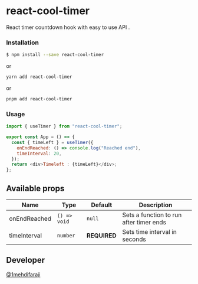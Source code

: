 # react-cool-timer

React timer countdown hook with easy to use API .

### Installation

```sh
$ npm install --save react-cool-timer
```

or

```sh
yarn add react-cool-timer
```

or

```sh
pnpm add react-cool-timer
```

### Usage

```javascript
import { useTimer } from "react-cool-timer";

export const App = () => {
  const { timeLeft } = useTimer({
    onEndReached: () => console.log("Reached end"),
    timeInterval: 20,
  });
  return <div>Timeleft : {timeLeft}</div>;
};
```

## Available props

| Name         | Type         | Default      | Description                             |
| ------------ | ------------ | ------------ | --------------------------------------- |
| onEndReached | `() => void` | `null`       | Sets a function to run after timer ends |
| timeInterval | `number`     | **REQUIRED** | Sets time interval in seconds           |

## Developer

[@1mehdifaraji](https://github.com/1mehdifaraji)

